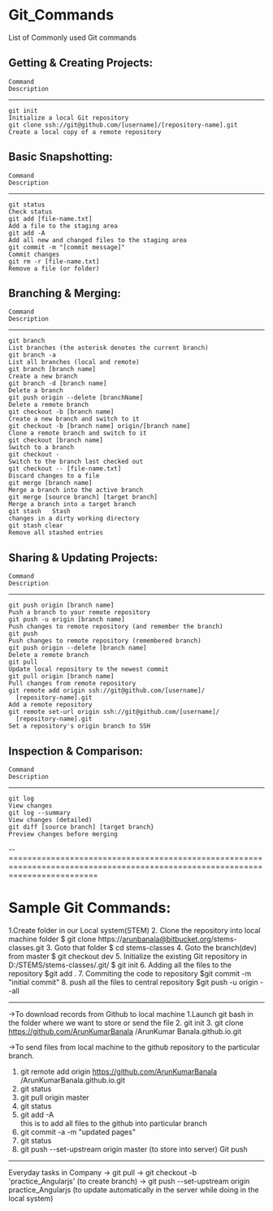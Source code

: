 # Git_Commands
List of Commonly used Git commands

Getting & Creating Projects:
----------------------------
    Command	                                                             Description
------------------------------------------------------------------------------------------------------------------------------
    git init	                                                            Initialize a local Git repository
    git clone ssh://git@github.com/[username]/[repository-name].git	      Create a local copy of a remote repository
    
Basic Snapshotting:
-------------------
    Command	                                                             Description
-------------------------------------------------------------------------------------------------------------------------------
    git status	                                                          Check status
    git add [file-name.txt]	                                              Add a file to the staging area
    git add -A	                                                          Add all new and changed files to the staging area
    git commit -m "[commit message]"	                                    Commit changes
    git rm -r [file-name.txt]	                                            Remove a file (or folder)
    
Branching & Merging:
--------------------
    Command	                                                             Description
----------------------------------------------------------------------------------------------------------------------------------
    git branch	                                                          List branches (the asterisk denotes the current branch)
    git branch -a	                                                        List all branches (local and remote)
    git branch [branch name]	                                            Create a new branch
    git branch -d [branch name]	                                          Delete a branch
    git push origin --delete [branchName]	                                Delete a remote branch
    git checkout -b [branch name]	                                        Create a new branch and switch to it
    git checkout -b [branch name] origin/[branch name]	                  Clone a remote branch and switch to it
    git checkout [branch name]	                                          Switch to a branch
    git checkout -	                                                      Switch to the branch last checked out
    git checkout -- [file-name.txt]	                                      Discard changes to a file
    git merge [branch name]	                                              Merge a branch into the active branch
    git merge [source branch] [target branch]	                            Merge a branch into a target branch
    git stash	Stash                                                       changes in a dirty working directory
    git stash clear	                                                      Remove all stashed entries

Sharing & Updating Projects:
----------------------------
    Command	                                                             Description
----------------------------------------------------------------------------------------------------------------------------------
    git push origin [branch name]	                                        Push a branch to your remote repository
    git push -u origin [branch name]	                                    Push changes to remote repository (and remember the branch)
    git push	                                                            Push changes to remote repository (remembered branch)
    git push origin --delete [branch name]	                              Delete a remote branch
    git pull	                                                            Update local repository to the newest commit
    git pull origin [branch name]	                                        Pull changes from remote repository
    git remote add origin ssh://git@github.com/[username]/
      [repository-name].git	                                              Add a remote repository
    git remote set-url origin ssh://git@github.com/[username]/
      [repository-name].git	                                              Set a repository's origin branch to SSH

Inspection & Comparison:
------------------------
    Command	                                                             Description
------------------------------------------------------------------------------------------------------------------------------------
    git log	                                                              View changes
    git log --summary	                                                    View changes (detailed)
    git diff [source branch] [target branch}	                            Preview changes before merging
    
-- ===============================================================================================================================

# Sample Git Commands:

1.Create folder in our Local system(STEM)
2. Clone the repository into local machine folder
    $ git clone https://arunbanala@bitbucket.org/stems-classes.git
3. Goto that folder
       $ cd stems-classes
4. Goto the branch(dev) from master
    $ git checkout dev
5. Initialize the existing Git repository in D:/STEMS/stems-classes/.git/
        $ git init
6. Adding all the files to the repository
     $git add .
7. Commiting the code to repository
      $git commit -m "initial commit"
8. push all the files to central repository
    $git push -u origin --all

----------------------------------------------------------------------

->To download records from Github to local machine
1.Launch git bash in the folder where we want to store or send the file
2. git init
3. git clone https://github.com/ArunKumarBanala /ArunKumar Banala.github.io.git

->To send files from local machine to the github repository to the particular branch.
1. git remote add origin https://github.com/ArunKumarBanala /ArunKumarBanala.github.io.git
2. git status
3. git pull origin master
4. git status
5. git add -A  
     this is to add all files to the github into particular branch
6. git commit -a -m "updated pages"
7. git status
8. git push --set-upstream origin master (to store into server)
Git push
---------------------------------
Everyday tasks in Company
-> git pull
-> git checkout -b 'practice_Angularjs' (to create branch)
-> git push --set-upstream origin practice_Angularjs  (to update automatically in the server while doing in the local system)










